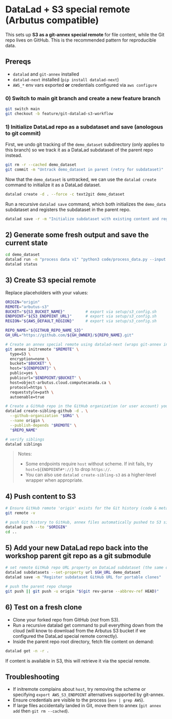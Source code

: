 # DataLad + S3 special remote (Arbutus compatible)

This sets up **S3 as a git‑annex special remote** for file content, while the Git repo
lives on GitHub. This is the recommended pattern for reproducible data.

## Prereqs

- `datalad` and `git‑annex` installed
- `datalad-next` installed (`pip install datalad-next`)
- `AWS_*` env vars exported **or** credentials configured via `aws configure`

### 0) Switch to main git branch and create a new feature branch

```bash
git switch main
git checkout -b feature/git-datalad-s3-workflow
```

### 1) Initialize DataLad repo as a subdataset and save (anologous to git commit)

First, we undo git tracking of the `demo_dataset` subdirectory (only applies to this branch) so we 
track it as a DataLad subdataset of the parent repo instead.

```bash
git rm -r --cached demo_dataset
git commit -m "Untrack demo_dataset in parent (retry for subdataset)"
```

Now that the `demo_dataset` is untracked, we can use the `datalad create` command to initialize it
as a DataLad dataset.

```bash
datalad create -d . --force -c text2git demo_dataset
```

Run a recursive `datalad save` command, which both initializes the `demo_data` subdataset and registers the subdataset in the parent repo.

```bash
datalad save -r -m "Initialize subdataset with existing content and register in parent"
```

## 2) Generate some fresh output and save the current state

```bash
cd demo_dataset
datalad run -m "process data v1" "python3 code/process_data.py --input data/input.csv --out outputs/processed.csv"
datalad status
```

## 3) Create S3 special remote

Replace placeholders with your values:

```bash
ORIGIN="origin"
REMOTE="arbutus-s3"
BUCKET="${S3_BUCKET_NAME}"         # export via setup/s3_config.sh
ENDPOINT="${S3_ENDPOINT_URL}"      # export via setup/s3_config.sh
REGION="${AWS_DEFAULT_REGION}"     # export via setup/s3_config.sh

REPO_NAME="${GITHUB_REPO_NAME_S3}"
GH_URL="https://github.com/${GH_OWNER}/${REPO_NAME}.git"

# Create an annex special remote using datalad-next (wraps git-annex initremote)
git annex initremote "$REMOTE" \
  type=S3 \
  encryption=none \
  bucket="$BUCKET" \
  host="${ENDPOINT}" \
  public=yes \
  publicurl="$ENDPOINT/$BUCKET" \
  host=object-arbutus.cloud.computecanada.ca \
  protocol=https \
  requeststyle=path \
  autoenable=true

# Create a GitHub repo in the GitHub organization (or user account) you set in setup/s3_config.sh and wire it up as 'origin'
datalad create-sibling-github -d . \
  --github-organization "$ORG" \
  --name origin \
  --publish-depends "$REMOTE" \
  "$REPO_NAME"

# verify siblings
datalad siblings
```

> Notes:
> - Some endpoints require `host` without scheme. If init fails, try `host=${ENDPOINT#*://}` to drop `https://`.
> - You can also use `datalad create-sibling-s3` as a higher‑level wrapper when appropriate.

## 4) Push content to S3

```bash
# Ensure GitHub remote 'origin' exists for the Git history (code & metadata).
git remote -v

# push Git history to GitHub, annex files automatically pushed to S3 sibling due to publish-depends
datalad push --to "$ORIGIN"
cd ..
```

## 5) Add your new DataLad repo back into the workshop parent git repo as a git submodule

```bash
# set remote GitHub repo URL property on DataLad subdataset (the same one we just created) 
datalad subdatasets --set-property url $GH_URL demo_dataset
datalad save -m "Register subdataset GitHub URL for portable clones"

# push the parent repo change
git push || git push -u origin "$(git rev-parse --abbrev-ref HEAD)"
```

## 6) Test on a fresh clone

- Clone your forked repo from GitHub (*not* from S3).
- Run a recursive datalad get command to pull everything down from the cloud (will know to download from the Arbutus S3 bucket if we configured the DataLad special remote correctly). 
- Inside the parent repo root directory, fetch file content on demand:

```bash
datalad get -n -r .
```

If content is available in S3, this will retrieve it via the special remote.

## Troubleshooting

- If initremote complains about `host`, try removing the scheme or specifying `export AWS_S3_ENDPOINT` alternatives supported by git-annex.
- Ensure credentials are visible to the process (`env | grep AWS`).
- If large files accidentally landed in Git, move them to annex (`git annex add` then `git rm --cached`).
